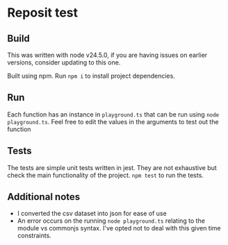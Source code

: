 # Reposit test

## Build

This was written with node v24.5.0, if you are having issues on earlier versions, consider updating to this one.

Built using npm. Run `npm i` to install project dependencies.

## Run

Each function has an instance in `playground.ts` that can be run using `node playground.ts`. Feel free to edit the values in the arguments to test out the function

## Tests

The tests are simple unit tests written in jest. They are not exhaustive but check the main functionality of the project.
`npm test` to run the tests.

## Additional notes

- I converted the csv dataset into json for ease of use
- An error occurs on the running `node playground.ts` relating to the module vs commonjs syntax. I've opted not to deal with this given time constraints.
